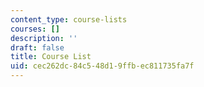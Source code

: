 ```yaml
---
content_type: course-lists
courses: []
description: ''
draft: false
title: Course List
uid: cec262dc-84c5-48d1-9ffb-ec811735fa7f
---
```

